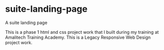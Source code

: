 # suite-landing-page

A suite landing page

This is a phase 1 html and css project work that I built during my training at Amalitech Training
Academy. This is a Legacy Responsive Web Design project work.
